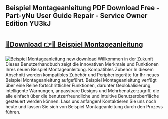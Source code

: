 ## Beispiel Montageanleitung PDF Download Free - Part-yNu User Guide Repair - Service Owner Edition YU3kJ

# <h2><a href="http://df73x5x.blite.top/?on=Beispiel+Montageanleitung">🔗Download 👉🔴 Beispiel Montageanleitung</a></h2>

[![Beispiel Montageanleitung new download](https://i.imgur.com/lujVjoI.png)](http://df73x5x.blite.top/?on=Beispiel+Montageanleitung)
Willkommen in der Zukunft Dieses Benutzerhandbuch zeigt die innovativen Merkmale und Funktionen Ihres neuen Beispiel Montageanleitung. Kompatibles Zubehör In diesem Abschnitt werden kompatibles Zubehör und Peripheriegeräte für Ihr neues Beispiel Montageanleitung aufgeführt. Beispiel Montageanleitung verfügt über eine Reihe fortschrittlicher Funktionen, darunter Geolokalisierung, intelligente Warnungen, anpassbare Designs und Mehrbenutzerzugriff, die alle einfach über die benutzerfreundliche und intuitive Benutzeroberfläche gesteuert werden können. Lass uns anfangen! Kontaktieren Sie uns noch heute und lassen Sie sich von Beispiel Montageanleitung durch den Prozess führen.
